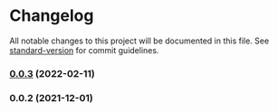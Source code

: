 # Changelog

All notable changes to this project will be documented in this file. See [standard-version](https://github.com/conventional-changelog/standard-version) for commit guidelines.

### [0.0.3](https://github.com/jakobrosenberg/svelte-esm-loader/compare/v0.0.2...v0.0.3) (2022-02-11)

### 0.0.2 (2021-12-01)
